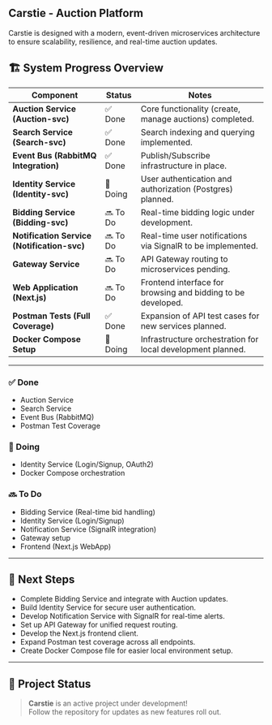 ## Carstie - Auction Platform
Carstie is designed with a modern, event-driven microservices architecture to ensure scalability, resilience, and real-time auction updates.

## 🏗️ System Progress Overview

| Component | Status | Notes |
|-----------|--------|-------|
| **Auction Service (Auction-svc)** | ✅ Done | Core functionality (create, manage auctions) completed. |
| **Search Service (Search-svc)** | ✅ Done | Search indexing and querying implemented. |
| **Event Bus (RabbitMQ Integration)** | ✅ Done | Publish/Subscribe infrastructure in place. |
| **Identity Service (Identity-svc)** | 🔄 Doing | User authentication and authorization (Postgres) planned. |
| **Bidding Service (Bidding-svc)** | 🔜 To Do | Real-time bidding logic under development. |
| **Notification Service (Notification-svc)** | 🔜 To Do | Real-time user notifications via SignalR to be implemented. |
| **Gateway Service** | 🔜 To Do | API Gateway routing to microservices pending. |
| **Web Application (Next.js)** | 🔜 To Do | Frontend interface for browsing and bidding to be developed. |
| **Postman Tests (Full Coverage)** | ✅ Done | Expansion of API test cases for new services planned. |
| **Docker Compose Setup** | 🔄 Doing | Infrastructure orchestration for local development planned. |

---

### ✅ Done
- Auction Service
- Search Service
- Event Bus (RabbitMQ)
- Postman Test Coverage

### 🔄 Doing
- Identity Service (Login/Signup, OAuth2)
- Docker Compose orchestration

### 🔜 To Do
- Bidding Service (Real-time bid handling)
- Identity Service (Login/Signup)
- Notification Service (SignalR integration)
- Gateway setup
- Frontend (Next.js WebApp)



---

## 🚀 Next Steps

- Complete Bidding Service and integrate with Auction updates.
- Build Identity Service for secure user authentication.
- Develop Notification Service with SignalR for real-time alerts.
- Set up API Gateway for unified request routing.
- Develop the Next.js frontend client.
- Expand Postman test coverage across all endpoints.
- Create Docker Compose file for easier local environment setup.

---

## 🚧 Project Status

> **Carstie** is an active project under development!  
> Follow the repository for updates as new features roll out.

